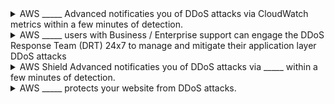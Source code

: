 <details>
	<summary>
		AWS _____ Advanced notificaties you of DDoS attacks via CloudWatch metrics within a few minutes of detection.
	</summary>
		Shield
</details>

<details>
	<summary>
		AWS _____ users with Business / Enterprise support can engage the DDoS Response Team (DRT) 24x7 to manage and mitigate their application layer DDoS attacks
	</summary>
		Shield Advanced
</details>

<details>
	<summary>
		AWS Shield Advanced notificaties you of DDoS attacks via _____ within a few minutes of detection.
	</summary>
		CloudWatch metrics
</details>

<details>
	<summary>
		AWS _____ protects your website from DDoS attacks.
	</summary>
		Shield
</details>

